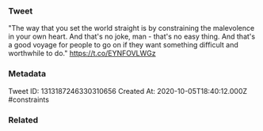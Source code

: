 ### Tweet
"The way that you set the world straight is by constraining the malevolence in your own heart. And that's no joke, man - that's no easy thing. And that's a good voyage for people to go on if they want something difficult and worthwhile to do." https://t.co/EYNFOVLWGz

### Metadata
Tweet ID: 1313187246330310656
Created At: 2020-10-05T18:40:12.000Z
#constraints

### Related

